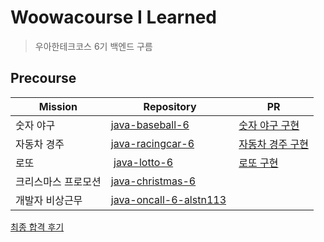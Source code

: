 # Woowacourse I Learned
> 우아한테크코스 6기 백엔드 구름

##  Precourse 

| Mission | Repository | PR |
| --- | --- | --- |
| 숫자 야구 | [java-baseball-6][java-baseball-6] | [숫자 야구 구현][숫자야구 구현] |
| 자동차 경주 | [java-racingcar-6][java-racingcar-6]  | [자동차 경주 구현][자동차 경주 구현] | 
| 로또 |  [java-lotto-6][java-lotto-6] | [로또 구현][로또 구현]  |
| 크리스마스 프로모션 | [java-christmas-6][java-christmas-6]  |  |
| 개발자 비상근무 | [java-oncall-6-alstn113][java-oncall-6-alstn113]  |  |

[최종 합격 후기](https://alstn113.tistory.com/4)

<!--
## 1️⃣ LEVEL1
| Mission | Repository | PR-1 | PR-2 | 회고 |
| --- | --- | --- | --- | --- |
| 미션1 |  |  |  |  |
| 미션2 |  |  |  |  |
| 미션3 |  |  |  |  |
| 미션4 |  |  |  |  |
-->
  
<!-- url 변수-->
[java-baseball-6]: https://github.com/alstn113/java-baseball-6
[숫자야구 구현]: https://github.com/woowacourse-precourse/java-baseball-6/pull/132

[java-racingcar-6]: https://github.com/alstn113/java-racingcar-6
[자동차 경주 구현]: https://github.com/woowacourse-precourse/java-racingcar-6/pull/211

[java-lotto-6]: https://github.com/alstn113/java-lotto-6
[로또 구현]: https://github.com/woowacourse-precourse/java-lotto-6/pull/151

[java-christmas-6]: https://github.com/alstn113/java-christmas-6-alstn113

[java-oncall-6-alstn113]: https://github.com/alstn113/java-oncall-6-alstn113
